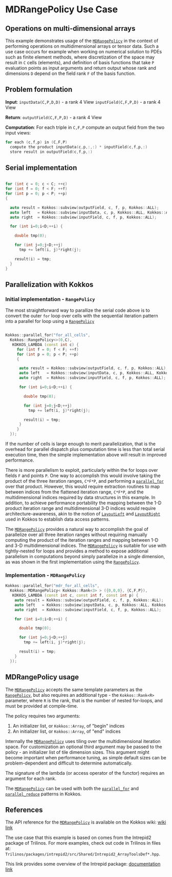 # MDRangePolicy Use Case

## Operations on multi-dimensional arrays

This example demonstrates usage of the [`MDRangePolicy`](../API/core/policies/MDRangePolicy) in the context of performing operations on multidimensional arrays or tensor data.
Such a use case occurs for example when working on numerical solution to PDEs such as finite element methods, where discretization of the space may result in `C` cells (elements), and definition of basis functions that take `P` evaluation points as input arguments and return output whose rank and dimensions `D` depend on the field rank `F` of the basis function.


## Problem formulation

**Input**:
  `inputData(C,P,D,D)` - a rank 4 View
  `inputField(C,F,P,D)` - a rank 4 View


**Return**:
  `outputField(C,F,P,D)` - a rank 4 View


**Computation**:
  For each triple in `C,F,P` compute an output field from the two input views:

``` c++
for each (c,f,p) in (C,F,P)
  compute the product inputData(c,p,:,:) * inputField(c,f,p,:)
  store result in outputField(c,f,p,:)
```

## Serial implementation

``` c++

for (int c = 0; c < C; ++c)
for (int f = 0; f < F; ++f)
for (int p = 0; p < P; ++p)
{

  auto result = Kokkos::subview(outputField, c, f, p, Kokkos::ALL);
  auto left   = Kokkos::subview(inputData, c, p, Kokkos::ALL, Kokkos::ALL);
  auto right  = Kokkos::subview(inputField, c, f, p, Kokkos::ALL);

  for (int i=0;i<D;++i) {

    double tmp(0);

    for (int j=0;j<D;++j)
      tmp += left(i, j)*right(j);

    result(i) = tmp;
  }
}

```

## Parallelization with Kokkos

### Initial implementation - `RangePolicy`

The most straightforward way to parallize the serial code above is to convert the outer `for` loop over cells with the sequential iteration pattern into a parallel for loop using a [`RangePolicy`](../API/core/policies/RangePolicy)

``` c++

Kokkos::parallel_for("for_all_cells",
  Kokkos::RangePolicy<>(0,C),
   KOKKOS_LAMBDA (const int c) {
     for (int f = 0; f < F; ++f)
     for (int p = 0; p < P; ++p)
     {

      auto result = Kokkos::subview(outputField, c, f, p, Kokkos::ALL);
      auto left   = Kokkos::subview(inputData, c, p, Kokkos::ALL, Kokkos::ALL);
      auto right  = Kokkos::subview(inputField, c, f, p, Kokkos::ALL);

      for (int i=0;i<D;++i) {

        double tmp(0);

        for (int j=0;j<D;++j)
          tmp += left(i, j)*right(j);

        result(i) = tmp;
      }
     }
  });

```


If the number of cells is large enough to merit parallelization, that is the overhead for parallel dispatch plus computation time is less than total serial execution time, then the simple implementation above will result in improved performance.

There is more parallelism to exploit, particularly within the for loops over fields `F` and points `P`. One way to accomplish this would involve taking the product of the three iteration ranges, `C*F*P`, and performing a [`parallel_for`](../API/core/parallel-dispatch/parallel_for) over that product. However, this would require extraction routines to map between indices from the flattened iteration range, `C*F*P`, and the multidimensional indices required by data structures in this example. In addition, to achieve performance portability the mapping between the 1-D product iteration range and multidimensional 3-D indices would require architecture-awareness, akin to the notion of [`LayoutLeft`](../API/core/view/layoutLeft) and [`LayoutRight`](../API/core/view/layoutRight) used in Kokkos to establish data access patterns.

The [`MDRangePolicy`](../API/core/policies/MDRangePolicy) provides a natural way to accomplish the goal of parallelize over all three iteration ranges without requiring manually computing the product of the iteration ranges and mapping between 1-D and 3-D multidimensional indices. The [`MDRangePolicy`](../API/core/policies/MDRangePolicy) is suitable for use with tightly-nested for loops and provides a method to expose additional parallelism in computations beyond simply parallelize in a single dimension, as was shown in the first implementation using the [`RangePolicy`](../API/core/policies/RangePolicy).

### Implementation - `MDRangePolicy`

``` c++
Kokkos::parallel_for("mdr_for_all_cells",
  Kokkos::MDRangePolicy< Kokkos::Rank<3> > ({0,0,0}, {C,F,P}),
   KOKKOS_LAMBDA (const int c, const int f, const int p) {
    auto result = Kokkos::subview(outputField, c, f, p, Kokkos::ALL);
    auto left   = Kokkos::subview(inputData, c, p, Kokkos::ALL, Kokkos::ALL);
    auto right  = Kokkos::subview(inputField, c, f, p, Kokkos::ALL);

    for (int i=0;i<D;++i) {

      double tmp(0);

      for (int j=0;j<D;++j)
        tmp += left(i, j)*right(j);

      result(i) = tmp;
    }
  });
```

## MDRangePolicy usage

The [`MDRangePolicy`](../API/core/policies/MDRangePolicy) accepts the same template parameters as the [`RangePolicy`](../API/core/policies/RangePolicy), but also requires an additional type - the `Kokkos::Rank<R>` parameter, where `R` is the rank, that is the number of nested for-loops, and must be provided at compile-time.

The policy requires two arguments:
  1) An initializer list, or `Kokkos::Array`, of "begin" indices
  2) An initializer list, or `Kokkos::Array`, of "end" indices

Internally the [`MDRangePolicy`](../API/core/policies/MDRangePolicy) uses tiling over the multidimensional iteration space. For customization an optional third argument may be passed to the policy - an initializer list of tile dimension sizes. This argument might become important when performance tuning, as simple default sizes can be problem-dependent and difficult to determine automatically.

The signature of the lambda (or access operator of the functor) requires an argument for each rank.

The [`MDRangePolicy`](../API/core/policies/MDRangePolicy) can be used with both the [`parallel_for`](../API/core/parallel-dispatch/parallel_for) and [`parallel_reduce`](../API/core/parallel-dispatch/parallel_reduce) patterns in Kokkos.


## References

The API reference for the [`MDRangePolicy`](../API/core/policies/MDRangePolicy) is available on the Kokkos wiki:
  [wiki link](https://github.com/kokkos/kokkos/wiki/Kokkos%3A%3AMDRangePolicy)

The use case that this example is based on comes from the Intrepid2 package of Trilinos. For more examples, check out code in Trilinos in files at: `Trilinos/packages/intrepid2/src/Shared/Intrepid2_ArrayToolsDef*.hpp`.

This link provides some overview of the Intrepid package:
  [documentation link](https://trilinos.org/packages/intrepid/)

